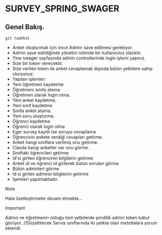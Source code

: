 # SURVEY_SPRING_SWAGER
## Genel Bakış.

```
git taahhüt
```

- Anket oluşturmak için önce Admin save edilmesi gerekiyor.  
- Admin save edildiğinde yönetici rolünde bir kullanıcınız olacktır. 
- Yine swager sayfasında admin controllerinde login işlemi yapınız.
- Size bir token verecektir. 
- Size verilen token ile anket cevaplamak dışında bütün yetkilere sahip olursunuz.
- Yapılan işlemler:
- Yeni öğretmen kaydetme.
- Öğretmeni sınıfa atama.
- Öğretmen olarak login olma.
- Yeni anket kaydetme. 
- Yeni sınıf kaydetme
- Sınıfa anket atama.
- Yeni soru oluşturma.
- Öğrenci kaydetme
- Öğrenci olarak login olma
- Eger survey kayıtlı ise soruyu cevaplama
- Öğrencinin ankete verdiği cevapları getirme.
- Anket hangi sınıflara verilmiş onu getirme.
- Clasda hangi anketler var onu görme.
- Sınıftaki öğrencileri getirme
- Id'si girilen öğrencinin bilgilerin getirme
- Anket id ve öğrenci id girilerek bütün soruları görme
- Bütün adminleri görme
- Id si girilen adminin bilgilerini getirme
- İşemleri yapılmaktadır.

> [!NOTE]
> Hata özelleştirmeler devam etmekte...

> [!IMPORTANT]
> Admin ve öğretmenin olduğu tüm yetkilerde şimdilik admin token kabul görüyor. //Düzeltilecek
> Servis sınıflarında iki yetkisi olan metotlalara yorum eklendi.

